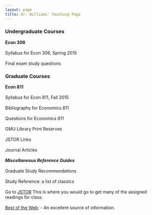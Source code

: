 ```yaml
---
layout: page
title: Dr. Williams' Teaching Page
---
```

### Undergraduate Courses

**Econ 306**  
<br>
Syllabus for Econ 306, Spring 2015  
<br>
Final exam study questions
    
### Graduate Courses

**Econ 811**  
<br>
Syllabus for Econ 811, Fall 2015  
<br>
Bibliography for Economics 811  
<br>
Questions for Economics 811  
<br>
GMU Library Print Reserves  
<br>
JSTOR Links  
<br>
Journal Articles  
<br>
**_Miscellaneous Reference Guides_**  
<br>
Graduate Study Recommendations  
<br>
Study Reference: a list of classics   
<br>
Go to [JSTOR](http://www.jstor.org/) This is where you would go to get many of the assigned readings for class.  
<br>
[Best of the Web](http://botw.org/top/Science/Social_Sciences/Economics/): - An excellent source of information.  
<br>